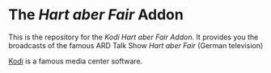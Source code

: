 # The *Hart aber Fair* Addon

This is the repository for the *Kodi Hart aber Fair Addon*.
It provides you the broadcasts of the famous ARD Talk Show *Hart aber Fair* (German television)

[Kodi](https://kodi.tv/) is a famous media center software. 